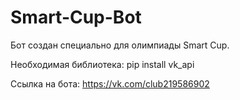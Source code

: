 # Smart-Cup-Bot
Бот создан специально для олимпиады Smart Cup.

Необходимая библиотека:
pip install vk_api

Ccылка на бота:
https://vk.com/club219586902
